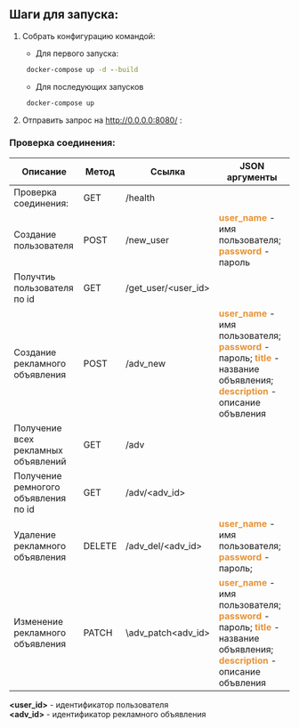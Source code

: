 ## Шаги для запуска:

1) Собрать конфигурацию командой:

    * Для первого запуска: 
   ```cmd
    docker-compose up -d --build
    ```
   * Для последующих запусков
   ```cmd
    docker-compose up
    ```
2) Отправить запрос на http://0.0.0.0:8080/ :

### Проверка соединения:


|Описание                   |Метод |Ссылка              |JSON аргументы | 
|---------------------------|------|--------------------|---------------| 
|Проверка соединения:       | GET  |/health             |                                                |
|Создание пользователя      | POST | /new_user          |<span style="color: #E79234;">**user_name**</span> - имя пользователя;  <span style="color: #E79234;">**password**</span> - пароль|
|Получтиь пользователя по id| GET  | /get_user/<user_id>|                                                |
|Создание рекламного объявления           | POST | /adv_new           |<span style="color: #E79234;">**user_name**</span> - имя пользователя;  <span style="color: #E79234;">**password**</span> - пароль; <span style="color: #E79234;">**title**</span> - название объявления; <span style="color: #E79234;">**description**</span> - описание объвления|
|Получение всех рекламных объявлений|GET|/adv||
|Получение ремногого объявления по id|GET|/adv/<adv_id>||
|Удаление рекламного объявления|DELETE|/adv_del/<adv_id>|<span style="color: #E79234;">**user_name**</span> - имя пользователя;  <span style="color: #E79234;">**password**</span> - пароль;|
|Изменение рекламного объявления|PATCH|\adv_patch\<adv_id>|<span style="color: #E79234;">**user_name**</span> - имя пользователя;  <span style="color: #E79234;">**password**</span> - пароль; <span style="color: #E79234;">**title**</span> - название объявления; <span style="color: #E79234;">**description**</span> - описание объвления|

**<user_id>** - идентификатор пользователя  
**<adv_id>** - идентификатор рекламного объявления
